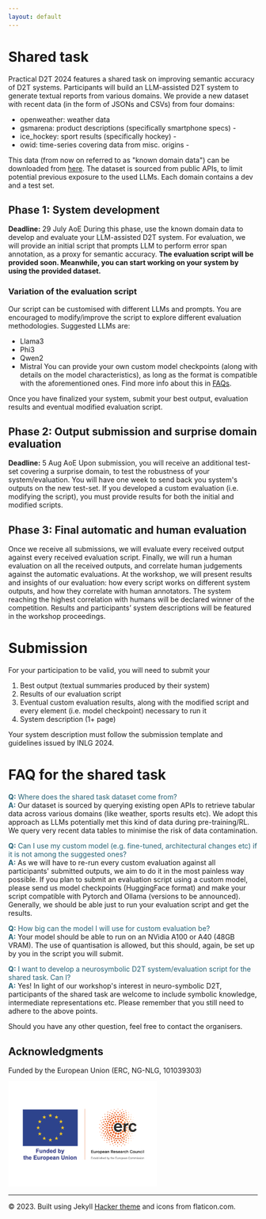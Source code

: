 ```yaml
---
layout: default
---
```

 <div class="forms-container">

 <!-- <div class="forms">
    <img src="assets/images/github-logo.png">
    <a href="https://github.com/practicald2t/hackathon/">
    <p style="font-size: large">Hackathon – Github</p>
    </a>
</div> -->
</div>

# Shared task 
Practical D2T 2024 features a shared task on improving semantic accuracy of D2T systems. Participants will build an LLM-assisted D2T system to generate textual reports from various domains. We provide a new dataset with recent data (in the form of JSONs and CSVs) from four domains:

- openweather: weather data 
- gsmarena: product descriptions (specifically smartphone specs) -
- ice_hockey: sport results (specifically hockey) - 
- owid: time-series covering data from misc. origins - 

This data (from now on referred to as "known domain data") can be downloaded from [here](https://practicald2t.github.io/assets/shared_task_data/known_domains.zip). The dataset is sourced from public APIs, to limit potential previous exposure to the used LLMs. Each domain contains a dev and a test set.

## Phase 1: System development
**Deadline:** 29 July AoE
During this phase, use the known domain data to develop and evaluate your LLM-assisted D2T system. 
For evaluation, we will provide an initial script that prompts LLM to perform error span annotation, as a proxy for semantic accuracy.
**The evaluation script will be provided soon. Meanwhile, you can start working on your system by using the provided dataset.** 

### Variation of the evaluation script 
Our script can be customised with different LLMs and prompts. You are encouraged to modify/improve the script to explore different evaluation methodologies.
Suggested LLMs are:
- Llama3
- Phi3
- Qwen2
- Mistral
You can provide your own custom model checkpoints (along with details on the model characteristics), as long as the format is compatible with the aforementioned ones. Find more info about this in [FAQs](#faq).

Once you have finalized your system, submit your best output, evaluation results and eventual modified evaluation script. 

## Phase 2: Output submission and surprise domain evaluation
**Deadline:** 5 Aug AoE
Upon submission, you will receive an additional test-set covering a surprise domain, to test the robustness of your system/evaluation. You will have one week to send back you system's outputs on the new test-set. If you developed a custom evaluation (i.e. modifying the script), you must provide results for both the initial and modified scripts.

## Phase 3: Final automatic and human evaluation
Once we receive all submissions, we will evaluate every received output against every received evaluation script. Finally, we will run a human evaluation on all the received outputs, and correlate human judgements against the automatic evaluations. At the workshop, we will present results and insights of our evaluation: how every script works on different system outputs, and how they correlate with human annotators. The system reaching the highest correlation with humans will be declared winner of the competition. Results and participants’ system descriptions will be featured in the workshop proceedings. 

# Submission
For your participation to be valid, you will need to submit your
  1. Best output (textual summaries produced by their system)
  2. Results of our evaluation script
  3. Eventual custom evaluation results, along with the modified script and every element (i.e. model checkpoint) necessary to run it
  4. System description (1+ page)

Your system description must follow the submission template and guidelines issued by INLG 2024.

# FAQ for the shared task
<a name="faq"></a>
<span style="color: #276275;">**Q:** Where does the shared task dataset come from?</span>  
<span style="color: #276275;">**A:**</span> Our dataset is sourced by querying existing open APIs to retrieve tabular data across various domains (like weather, sports results etc). We adopt this approach as LLMs potentially met this kind of data during pre-training/RL. We query very recent data tables to minimise the risk of data contamination.

<span style="color: #276275;">**Q:** Can I use my custom model (e.g. fine-tuned, architectural changes etc) if it is not among the suggested ones?</span>  
<span style="color: #276275;">**A:**</span> As we will have to re-run every custom evaluation against all participants' submitted outputs, we aim to do it in the most painless way possible. If you plan to submit an evaluation script using a custom model, please send us model checkpoints (HuggingFace format) and make your script compatible with Pytorch and Ollama (versions to be announced). Generally, we should be able just to run your evaluation script and get the results. 

<span style="color: #276275;">**Q:** How big can the model I will use for custom evaluation be?</span>  
<span style="color: #276275;">**A:**</span> Your model should be able to run on an NVidia A100 or A40 (48GB VRAM). The use of quantisation is allowed, but this should, again, be set up by you in the script you will submit.

<span style="color: #276275;">**Q:** I want to develop a neurosymbolic D2T system/evaluation script for the shared task. Can I?</span>  
<span style="color: #276275;">**A:**</span> Yes! In light of our workshop's interest in neuro-symbolic D2T, participants of the shared task are welcome to include symbolic knowledge, intermediate representations etc. Please remember that you still need to adhere to the above points.

Should you have any other question, feel free to contact the organisers.

## Acknowledgments
<p>Funded by the European Union (ERC, NG-NLG, 101039303)</p>
<img src="../assets/images/erc.png" style="max-width: 300px;" alt="ERC">

<hr>
<div class="footer">
    © 2023. Built using Jekyll <a href="https://github.com/pages-themes/hacker">Hacker theme</a> and icons from flaticon.com.
  </div>

